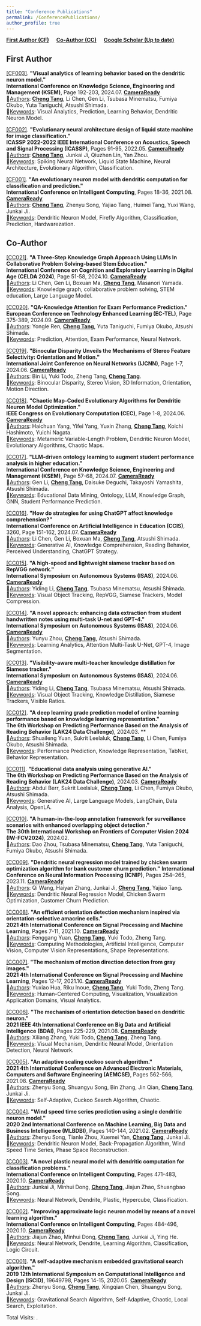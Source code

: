 ```yaml
---
title: "Conference Publications"
permalink: /ConferencePublications/
author_profile: true
---
```


**[First Author (CF)](#fau)** &nbsp; &nbsp; **[Co-Author (CC)](#cau)** &nbsp; &nbsp; **[Google Scholar (Up to date)](https://scholar.google.com/citations?user=GvXOVv0AAAAJ)**


<h2 id="fau">
First Author
</h2>

<u>[CF003]</u>. **"Visual analytics of learning behavior based on the dendritic neuron model."**  
**International Conference on Knowledge Science, Engineering and Management (KSEM)**, Page 192-203, 2024.07. **[CameraReady](https://doi.org/10.1007/978-981-97-5495-3_14)**  
👤<u>Authors</u>: **<u>Cheng Tang</u>**, Li Chen, Gen Li, Tsubasa Minematsu, Fumiya Okubo, Yuta Taniguchi, Atsushi Shimada.  
🔑<u>Keywords</u>: Visual Analytics, Prediction, Learning Behavior, Dendritic Neuron Model.

<u>[CF002]</u>. **"Evolutionary neural architecture design of liquid state machine for image classification."**  
**ICASSP 2022-2022 IEEE International Conference on Acoustics, Speech and Signal Processing (ICASSP)**, Pages 91-95, 2022.05. **[CameraReady](https://doi.org/10.1109/ICASSP43922.2022.9747040)**  
👤<u>Authors</u>: **<u>Cheng Tang</u>**, Junkai Ji, Qiuzhen Lin, Yan Zhou.  
🔑<u>Keywords</u>: Spiking Neural Network, Liquid State Machine, Neural Architecture, Evolutionary Algorithm, Classification.

<u>[CF001]</u>. **"An evolutionary neuron model with dendritic computation for classification and prediction."**  
**International Conference on Intelligent Computing**, Pages 18-36, 2021.08. **[CameraReady](https://doi.org/10.1007/978-3-030-84522-3_2)**  
👤<u>Authors</u>: **<u>Cheng Tang</u>**, Zhenyu Song, Yajiao Tang, Huimei Tang, Yuxi Wang, Junkai Ji.  
🔑<u>Keywords</u>: Dendritic Neuron Model, Firefly Algorithm, Classification, Prediction, Hardwarezation.


<h2 id="cau">
Co-Author
</h2>

<u>[CC021]</u>. **"A Three-Step Knowledge Graph Approach Using LLMs In Collaborative Problem Solving-based Stem Education."**  
**International Conference on Cognition and Exploratory Learning in Digital Age (CELDA 2024)**, Page 51-58, 2024.10. **[CameraReady](http://dx.doi.org/10.1007/978-3-031-72315-5_26)**  
👤<u>Authors</u>: Li Chen, Gen Li, Boxuan Ma, **<u>Cheng Tang</u>**, Masanori Yamada.    
🔑<u>Keywords</u>: Knowledge graph, collaborative problem solving, STEM education, Large Language Model.

<u>[CC020]</u>. **"QA-Knowledge Attention for Exam Performance Prediction."**  
**European Conference on Technology Enhanced Learning (EC-TEL)**, Page 375-389, 2024.09. **[CameraReady](http://dx.doi.org/10.1007/978-3-031-72315-5_26)**  
👤<u>Authors</u>: Yongle Ren, **<u>Cheng Tang</u>**, Yuta Taniguchi, Fumiya Okubo, Atsushi Shimada.    
🔑<u>Keywords</u>: Prediction, Attention, Exam Performance, Neural Network.

<u>[CC019]</u>. **"Binocular Disparity Unveils the Mechanisms of Stereo Feature Selectivity: Orientation and Motion."**  
**International Joint Conference on Neural Networks (IJCNN)**, Page 1-7, 2024.06. **[CameraReady](http://dx.doi.org/10.1109/IJCNN60899.2024.10650968)**  
👤<u>Authors</u>: Bin Li, Yuki Todo, Zheng Tang, **<u>Cheng Tang</u>**.  
🔑<u>Keywords</u>: Binocular Disparity, Stereo Vision, 3D Information, Orientation, Motion Direction.

<u>[CC018]</u>. **"Chaotic Map-Coded Evolutionary Algorithms for Dendritic Neuron Model Optimization."**  
**IEEE Congress on Evolutionary Computation (CEC)**, Page 1-8, 2024.06. **[CameraReady](http://dx.doi.org/10.1109/CEC60901.2024.10612087)**  
👤<u>Authors</u>: Haichuan Yang, Yifei Yang, Yuxin Zhang, **<u>Cheng Tang</u>**, Koichi Hashimoto, Yuichi Nagata.  
🔑<u>Keywords</u>: Metameric Variable-Length Problem, Dendritic
Neuron Model, Evolutionary Algorithms, Chaotic Maps.

<u>[CC017]</u>. **"LLM-driven ontology learning to augment student performance analysis in higher education."**  
**International Conference on Knowledge Science, Engineering and Management (KSEM)**, Page 57-68, 2024.07. **[CameraReady](https://doi.org/10.1007/978-981-97-5498-4_5)**  
👤<u>Authors</u>: Gen Li, **<u>Cheng Tang</u>**, Daisuke Deguchi, Takayoshi Yamashita, Atsushi Shimada.  
🔑<u>Keywords</u>: Educational Data Mining, Ontology, LLM, Knowledge Graph, GNN, Student Performance Prediction.

<u>[CC016]</u>. **"How do strategies for using ChatGPT affect knowledge comprehension?"**  
**International Conference on Artificial Intelligence in Education (CCIS)**, 3260, Page 151-162, 2024.07. **[CameraReady](https://doi.org/10.1007/978-3-031-64315-6_12)**  
👤<u>Authors</u>: Li Chen, Gen Li, Boxuan Ma, **<u>Cheng Tang</u>**, Atsushi Shimada.  
🔑<u>Keywords</u>: Generative AI, Knowledge Comprehension, Reading Behavior, Perceived Understanding, ChatGPT Strategy.

<u>[CC015]</u>. **"A high-speed and lightweight siamese tracker based on RepVGG network."**  
**International Symposium on Autonomous Systems (ISAS)**, 2024.06. **[CameraReady](https://doi.org/10.1109/ISAS61044.2024.10552459)**  
👤<u>Authors</u>: Yiding Li, **<u>Cheng Tang</u>**, Tsubasa Minematsu, Atsushi Shimada.  
🔑<u>Keywords</u>: Visual Object Tracking, RepVGG, Siamese Trackers, Model Compression.

<u>[CC014]</u>. **"A novel approach: enhancing data extraction from student handwritten notes using multi-task U-net and GPT-4."**  
**International Symposium on Autonomous Systems (ISAS)**, 2024.06. **[CameraReady](https://doi.org/10.1109/ISAS61044.2024.10552516)**  
👤<u>Authors</u>: Yunyu Zhou, **<u>Cheng Tang</u>**, Atsushi Shimada.  
🔑<u>Keywords</u>: Learning Analytics, Attention Multi-Task U-Net, GPT-4, Image Segmentation.

<u>[CC013]</u>. **"Visibility-aware multi-teacher knowledge distillation for Siamese tracker."**  
**International Symposium on Autonomous Systems (ISAS)**, 2024.06. **[CameraReady](https://doi.org/10.1109/ISAS61044.2024.10552525)**  
👤<u>Authors</u>: Yiding Li, **<u>Cheng Tang</u>**, Tsubasa Minematsu, Atsushi Shimada.  
🔑<u>Keywords</u>: Visual Object Tracking, Knowledge Distillation, Siamese Trackers, Visible Ratios.

<u>[CC012]</u>. **"A deep learning grade prediction model of online learning performance based on knowledge learning representation."**  
**The 6th Workshop on Predicting Performance Based on the Analysis of Reading Behavior (LAK24 Data Challenge)**, 2024.03. **  
👤<u>Authors</u>: Shuaileng Yuan, Sukrit Leelaluk, **<u>Cheng Tang</u>**, Li Chen, Fumiya Okubo, Atsushi Shimada.  
🔑<u>Keywords</u>: Performance Prediction, Knowledge Representation, TabNet, Behavior Representation.

<u>[CC011]</u>. **"Educational data analysis using generative AI."**  
**The 6th Workshop on Predicting Performance Based on the Analysis of Reading Behavior (LAK24 Data Challenge)**, 2024.03. **[CameraReady](https://ceur-ws.org/Vol-3667/DC-LAK24-paper-6.pdf)**  
👤<u>Authors</u>: Abdul Berr, Sukrit Leelaluk, **<u>Cheng Tang</u>**, Li Chen, Fumiya Okubo, Atsushi Shimada.  
🔑<u>Keywords</u>: Generative AI, Large Language Models, LangChain, Data Analysis, OpenLA.

<u>[CC010]</u>. **"A human-in-the-loop annotation framework for surveillance scenarios with enhanced overlapping object detection."**  
**The 30th International Workshop on Frontiers of Computer Vision 2024 (IW-FCV2024)**, 2024.02.   
👤<u>Authors</u>: Dao Zhou, Tsubasa Minematsu, **<u>Cheng Tang</u>**, Yuta Taniguchi, Fumiya Okubo, Atsushi Shimada.

<u>[CC009]</u>. **"Dendritic neural regression model trained by chicken swarm optimization algorithm for bank customer churn prediction."** 
**International Conference on Neural Information Processing (ICNIP)**, Pages 254–265, 2023.11. **[CameraReady](https://doi.org/10.1007/978-981-99-8184-7_20)**  
👤<u>Authors</u>: Qi Wang, Haiyan Zhang, Junkai Ji, **<u>Cheng Tang</u>**, Yajiao Tang.  
🔑<u>Keywords</u>: Dendritic Neural Regression Model, Chicken Swarm Optimization, Customer Churn Prediction.

<u>[CC008]</u>. **"An efficient orientation detection mechanism inspired via orientation-selective amacrine cells."**  
**2021 4th International Conference on Signal Processing and Machine Learning**, Pages 7-11, 2021.10. **[CameraReady](https://doi.org/10.1145/3483207.3483209)**  
👤<u>Authors</u>: Fenggang Yuan, **<u>Cheng Tang</u>**, Yuki Todo, Zheng Tang.  
🔑<u>Keywords</u>: Computing Methodologies, Artificial Intelligence, Computer Vision, Computer Vision Representations, Shape Representations.

<u>[CC007]</u>. **"The mechanism of motion direction detection from gray images."**  
**2021 4th International Conference on Signal Processing and Machine Learning**, Pages 12-17, 2021.10. **[CameraReady](https://doi.org/10.1145/3483207.3483210)**  
👤<u>Authors</u>: Yuxiao Hua, Riku Inoue, **<u>Cheng Tang</u>**, Yuki Todo, Zheng Tang.  
🔑<u>Keywords</u>: Human-Centered Computing, Visualization, Visualization Application Domains, Visual Analytics.

<u>[CC006]</u>. **"The mechanism of orientation detection based on dendritic neuron."**  
**2021 IEEE 4th International Conference on Big Data and Artificial Intelligence (BDAI)**, Pages 225-229, 2021.08. **[CameraReady](https://doi.org/10.1109/BDAI52447.2021.9515286)**  
👤<u>Authors</u>: Xiliang Zhang, Yuki Todo, **<u>Cheng Tang</u>**, Zheng Tang.  
🔑<u>Keywords</u>: Visual Mechanism, Dendritic Neural Model, Orientation Detection, Neural Network.

<u>[CC005]</u>. **"An adaptive scaling cuckoo search algorithm."**  
**2021 4th International Conference on Advanced Electronic Materials, Computers and Software Engineering (AEMCSE)**, Pages 562-566, 2021.08. **[CameraReady](https://doi.org/10.1109/AEMCSE51986.2021.00120)**  
👤<u>Authors</u>: Zhenyu Song, Shuangyu Song, Bin Zhang, Jin Qian, **<u>Cheng Tang</u>**, Junkai Ji.  
🔑<u>Keywords</u>: Self-Adaptive, Cuckoo Search Algorithm, Chaotic.

<u>[CC004]</u>. **"Wind speed time series prediction using a single dendritic neuron model."**  
**2020 2nd International Conference on Machine Learning, Big Data and Business Intelligence (MLBDBI)**, Pages 140-144, 2021.02. **[CameraReady](https://doi.org/10.1109/MLBDBI51377.2020.00031)**  
👤<u>Authors</u>: Zhenyu Song, Tianle Zhou, Xuemei Yan, **<u>Cheng Tang</u>**, Junkai Ji.  
🔑<u>Keywords</u>: Dendritic Neuron Model, Back-Propagation Algorithm, Wind Speed Time Series, Phase Space Reconstruction.

<u>[CC003]</u>. **"A novel plastic neural model with dendritic computation for classification problems."**  
**International Conference on Intelligent Computing**, Pages 471-483, 2020.10. **[CameraReady](https://doi.org/10.1007/978-3-030-60799-9_41)**  
👤<u>Authors</u>: Junkai Ji, Minhui Dong, **<u>Cheng Tang</u>**, Jiajun Zhao, Shuangbao Song.  
🔑<u>Keywords</u>: Neural Network, Dendrite, Plastic, Hypercube, Classification.

<u>[CC002]</u>. **"Improving approximate logic neuron model by means of a novel learning algorithm."**  
**International Conference on Intelligent Computing**, Pages 484-496, 2020.10. **[CameraReady](https://doi.org/10.1007/978-3-030-60799-9_42)**  
👤<u>Authors</u>: Jiajun Zhao, Minhui Dong, **<u>Cheng Tang</u>**, Junkai Ji, Ying He.  
🔑<u>Keywords</u>: Neural Network, Dendrite, Learning Algorithm, Classification, Logic Circuit.

<u>[CC001]</u>. **"A self-adaptive mechanism embedded gravitational search algorithm."**  
**2019 12th International Symposium on Computational Intelligence and Design (ISCID)**, 19649798, Pages 14-15, 2020.05. **[CameraReady](https://doi.org/10.1109/ISCID.2019.00031)**  
👤<u>Authors</u>: Zhenyu Song, **<u>Cheng Tang</u>**, Xingqian Chen, Shuangyu Song, Junkai Ji.  
🔑<u>Keywords</u>: Gravitational Search Algorithm, Self-Adaptive, Chaotic, Local Search, Exploitation.


<script async src="https://npm.elemecdn.com/penndu@1.0.0/bsz.js"></script>
<span id="busuanzi_container_site_pv">Total Visits: <span id="busuanzi_value_site_pv"></span>.</span>


